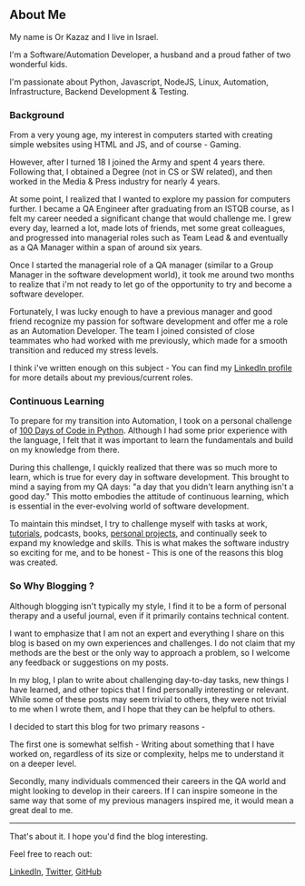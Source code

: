 ## About Me

My name is Or Kazaz and I live in Israel.

I'm a Software/Automation Developer, a husband and a proud father of two wonderful kids.

I'm passionate about Python, Javascript, NodeJS, Linux, Automation, Infrastructure, Backend Development & Testing.

### Background
From a very young age, my interest in computers started with creating simple websites using HTML and JS, and of course - Gaming.

However, after I turned 18 I joined the Army and spent 4 years there. Following that, I obtained a Degree (not in CS or SW related), and then worked in the Media & Press industry for nearly 4 years.

At some point, I realized that I wanted to explore my passion for computers further. I became a QA Engineer after graduating from an ISTQB course, as I felt my career needed a significant change that would challenge me. I grew every day, learned a lot, made lots of friends, met some great colleagues, and progressed into managerial roles such as Team Lead & and eventually as a QA Manager within a span of around six years.

Once I started the managerial role of a QA manager (similar to a Group Manager in the software development world), it took me around two months to realize that i'm not ready to let go of the opportunity to try and become a software developer.

Fortunately, I was lucky enough to have a previous manager and good friend recognize my passion for software development and offer me a role as an Automation Developer. The team I joined consisted of close teammates who had worked with me previously, which made for a smooth transition and reduced my stress levels.

I think i've written enough on this subject - You can find my [LinkedIn profile](https://www.linkedin.com/in/kazaz-or/) for more details about my previous/current roles.


### Continuous Learning
To prepare for my transition into Automation, I took on a personal challenge of [100 Days of Code in Python](https://github.com/Kazaz-Or/100DaysOfCode-Python). Although I had some prior experience with the language, I felt that it was important to learn the fundamentals and build on my knowledge from there.

During this challenge, I quickly realized that there was so much more to learn, which is true for every day in software development. This brought to mind a saying from my QA days: "a day that you didn't learn anything isn't a good day." This motto embodies the attitude of continuous learning, which is essential in the ever-evolving world of software development.

To maintain this mindset, I try to challenge myself with tasks at work, [tutorials](https://github.com/Kazaz-Or/automation-projects), podcasts, books, [personal projects](https://github.com/Kazaz-Or/projects-and-scripts), and continually seek to expand my knowledge and skills. This is what makes the software industry so exciting for me, and to be honest - This is one of the reasons this blog was created.

### So Why Blogging ?

Although blogging isn't typically my style, I find it to be a form of personal therapy and a useful journal, even if it primarily contains technical content. 

I want to emphasize that I am not an expert and everything I share on this blog is based on my own experiences and challenges. I do not claim that my methods are the best or the only way to approach a problem, so I welcome any feedback or suggestions on my posts.

In my blog, I plan to write about challenging day-to-day tasks, new things I have learned, and other topics that I find personally interesting or relevant. 
While some of these posts may seem trivial to others, they were not trivial to me when I wrote them, and I hope that they can be helpful to others.

I decided to start this blog for two primary reasons - 

The first one is somewhat selfish - Writing about something that I have worked on, regardless of its size or complexity, helps me to understand it on a deeper level.

Secondly, many individuals commenced their careers in the QA world and might looking to develop in their careers. If I can inspire someone in the same way that some of my previous managers inspired me, it would mean a great deal to me.

---
That's about it. I hope you'd find the blog interesting.

Feel free to reach out:

[LinkedIn](https://www.linkedin.com/in/kazaz-or/),
[Twitter](https://twitter.com/OrKazaz),
[GitHub](https://github.com/Kazaz-Or)
